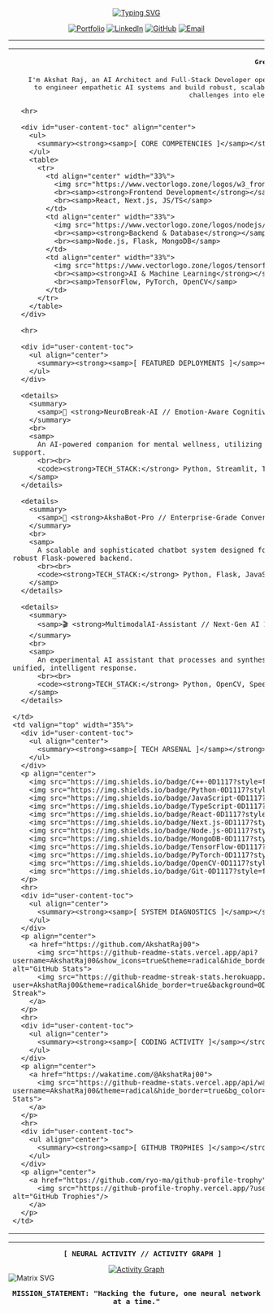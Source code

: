 <div align="center">

<a href="https://github.com/AkshatRaj00">
  <img src="https://readme-typing-svg.herokuapp.com?font=Fira+Code&size=35&pause=1000&color=00FF41&center=true&vCenter=true&width=1000&lines=INITIATING+SECURE+UPLINK...;AUTHENTICATION__SUCCESSFUL;LOADING_PROFILE:%20AKSHAT%20RAJ;AI%20ARCHITECT%20%7C%7C%20FULL-STACK%20ENGINEER;BUILDING%20EMOTION-AWARE%20INTELLIGENCE" alt="Typing SVG" />
</a>

<p align="center">
  <a href="https://akshatraj00.github.io/AkshatRaj-portfolio/"><img src="https://img.shields.io/badge/PORTFOLIO-0D1117?style=for-the-badge&logo=Vercel&logoColor=00FF41" alt="Portfolio"></a>
  <a href="https://linkedin.com/in/akshatraj00"><img src="https://img.shields.io/badge/LINKEDIN-0D1117?style=for-the-badge&logo=LinkedIn&logoColor=00FF41" alt="LinkedIn"></a>
  <a href="https://github.com/AkshatRaj00"><img src="https://img.shields.io/badge/GITHUB-0D1117?style=for-the-badge&logo=GitHub&logoColor=00FF41" alt="GitHub"></a>
  <a href="mailto:akshat@onepersonai.com"><img src="https://img.shields.io/badge/EMAIL-0D1117?style=for-the-badge&logo=Gmail&logoColor=00FF41" alt="Email"></a>
</p>

</div>

---

<table>
  <tr>
    <td valign="top" width="65%">
      <div id="user-content-toc">
        <ul align="center">
          <summary><strong><samp>Greetings, Digital Voyager.</samp></strong></summary>
          <br>
          <samp>
            I'm Akshat Raj, an AI Architect and Full-Stack Developer operating at the nexus of human emotion and machine intelligence. My core mission is to engineer empathetic AI systems and build robust, scalable applications that solve real-world problems. I thrive on transforming complex challenges into elegant, high-performance digital solutions.
          </samp>
        </ul>
      </div>
      
      <hr>
      
      <div id="user-content-toc" align="center">
        <ul>
          <summary><strong><samp>[ CORE COMPETENCIES ]</samp></strong></summary>
        </ul>
        <table>
          <tr>
            <td align="center" width="33%">
              <img src="https://www.vectorlogo.zone/logos/w3_frontend/w3_frontend-ar21.svg" alt="Frontend" width="100"/>
              <br><samp><strong>Frontend Development</strong></samp>
              <br><samp>React, Next.js, JS/TS</samp>
            </td>
            <td align="center" width="33%">
              <img src="https://www.vectorlogo.zone/logos/nodejs/nodejs-ar21.svg" alt="Backend" width="100"/>
              <br><samp><strong>Backend & Database</strong></samp>
              <br><samp>Node.js, Flask, MongoDB</samp>
            </td>
            <td align="center" width="33%">
              <img src="https://www.vectorlogo.zone/logos/tensorflow/tensorflow-ar21.svg" alt="AI/ML" width="100"/>
              <br><samp><strong>AI & Machine Learning</strong></samp>
              <br><samp>TensorFlow, PyTorch, OpenCV</samp>
            </td>
          </tr>
        </table>
      </div>

      <hr>

      <div id="user-content-toc">
        <ul align="center">
          <summary><strong><samp>[ FEATURED DEPLOYMENTS ]</samp></strong></summary>
        </ul>
      </div>

      <details>
        <summary>
          <samp>🧠 <strong>NeuroBreak-AI // Emotion-Aware Cognitive Support System</strong></samp>
        </summary>
        <br>
        <samp>
          An AI-powered companion for mental wellness, utilizing advanced NLP to analyze text and provide real-time emotional feedback and support.
          <br><br>
          <code><strong>TECH_STACK:</strong> Python, Streamlit, TensorFlow, NLTK</code>
        </samp>
      </details>
      
      <details>
        <summary>
          <samp>🤖 <strong>AkshaBot-Pro // Enterprise-Grade Conversational AI</strong></samp>
        </summary>
        <br>
        <samp>
          A scalable and sophisticated chatbot system designed for professional applications, featuring advanced context understanding and a robust Flask-powered backend.
          <br><br>
          <code><strong>TECH_STACK:</strong> Python, Flask, JavaScript, TensorFlow, REST APIs</code>
        </samp>
      </details>
      
      <details>
        <summary>
          <samp>🎬 <strong>MultimodalAI-Assistant // Next-Gen AI Interface</strong></samp>
        </summary>
        <br>
        <samp>
          An experimental AI assistant that processes and synthesizes information from multiple inputs—voice, text, and images—to create a unified, intelligent response.
          <br><br>
          <code><strong>TECH_STACK:</strong> Python, OpenCV, SpeechRecognition, PyTorch</code>
        </samp>
      </details>
      
    </td>
    <td valign="top" width="35%">
      <div id="user-content-toc">
        <ul align="center">
          <summary><strong><samp>[ TECH ARSENAL ]</samp></strong></summary>
        </ul>
      </div>
      <p align="center">
        <img src="https://img.shields.io/badge/C++-0D1117?style=for-the-badge&logo=cplusplus&logoColor=00FF41" alt="C++">
        <img src="https://img.shields.io/badge/Python-0D1117?style=for-the-badge&logo=python&logoColor=00FF41" alt="Python">
        <img src="https://img.shields.io/badge/JavaScript-0D1117?style=for-the-badge&logo=javascript&logoColor=00FF41" alt="JavaScript">
        <img src="https://img.shields.io/badge/TypeScript-0D1117?style=for-the-badge&logo=typescript&logoColor=00FF41" alt="TypeScript">
        <img src="https://img.shields.io/badge/React-0D1117?style=for-the-badge&logo=react&logoColor=00FF41" alt="React">
        <img src="https://img.shields.io/badge/Next.js-0D1117?style=for-the-badge&logo=nextdotjs&logoColor=00FF41" alt="Next.js">
        <img src="https://img.shields.io/badge/Node.js-0D1117?style=for-the-badge&logo=nodedotjs&logoColor=00FF41" alt="Node.js">
        <img src="https://img.shields.io/badge/MongoDB-0D1117?style=for-the-badge&logo=mongodb&logoColor=00FF41" alt="MongoDB">
        <img src="https://img.shields.io/badge/TensorFlow-0D1117?style=for-the-badge&logo=tensorflow&logoColor=00FF41" alt="TensorFlow">
        <img src="https://img.shields.io/badge/PyTorch-0D1117?style=for-the-badge&logo=pytorch&logoColor=00FF41" alt="PyTorch">
        <img src="https://img.shields.io/badge/OpenCV-0D1117?style=for-the-badge&logo=opencv&logoColor=00FF41" alt="OpenCV">
        <img src="https://img.shields.io/badge/Git-0D1117?style=for-the-badge&logo=git&logoColor=00FF41" alt="Git">
      </p>
      <hr>
      <div id="user-content-toc">
        <ul align="center">
          <summary><strong><samp>[ SYSTEM DIAGNOSTICS ]</samp></strong></summary>
        </ul>
      </div>
      <p align="center">
        <a href="https://github.com/AkshatRaj00">
          <img src="https://github-readme-stats.vercel.app/api?username=AkshatRaj00&show_icons=true&theme=radical&hide_border=true&bg_color=0D1117&title_color=00FF41&text_color=FFFFFF&icon_color=00FF41" alt="GitHub Stats">
          <img src="https://github-readme-streak-stats.herokuapp.com/?user=AkshatRaj00&theme=radical&hide_border=true&background=0D1117&stroke=00FF41&ring=00FF41&fire=00FF41&currStreakLabel=00FF41" alt="GitHub Streak">
        </a>
      </p>
      <hr>
      <div id="user-content-toc">
        <ul align="center">
          <summary><strong><samp>[ CODING ACTIVITY ]</samp></strong></summary>
        </ul>
      </div>
      <p align="center">
        <a href="https://wakatime.com/@AkshatRaj00">
          <img src="https://github-readme-stats.vercel.app/api/wakatime?username=AkshatRaj00&theme=radical&hide_border=true&bg_color=0D1117&title_color=00FF41&text_color=FFFFFF&layout=compact" alt="Wakatime Stats">
        </a>
      </p>
      <hr>
      <div id="user-content-toc">
        <ul align="center">
          <summary><strong><samp>[ GITHUB TROPHIES ]</samp></strong></summary>
        </ul>
      </div>
      <p align="center">
        <a href="https://github.com/ryo-ma/github-profile-trophy">
          <img src="https://github-profile-trophy.vercel.app/?username=akshatraj00&theme=radical&no-frame=true&no-bg=true&margin-w=4&column=7" alt="GitHub Trophies"/>
        </a>
      </p>
    </td>
  </tr>
</table>

---

<div id="user-content-toc" align="center">
  <ul>
    <summary><strong><samp>[ NEURAL ACTIVITY // ACTIVITY GRAPH ]</samp></strong></summary>
  </ul>
  <a href="https://github.com/AkshatRaj00">
    <img src="https://github-readme-activity-graph.vercel.app/graph?username=AkshatRaj00&bg_color=0D1117&color=00FF41&line=00FF41&point=FFFFFF&area=true&hide_border=true" alt="Activity Graph"/>
  </a>
</div>

<img src="https://raw.githubusercontent.com/rodrigograca31/rodrigograca31/master/matrix.svg" alt="Matrix SVG">

<div align="center">

**<samp>MISSION_STATEMENT: "Hacking the future, one neural network at a time."</samp>**

</div>

